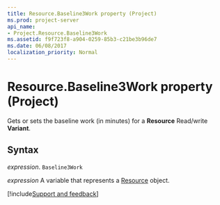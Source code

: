 ```yaml
---
title: Resource.Baseline3Work property (Project)
ms.prod: project-server
api_name:
- Project.Resource.Baseline3Work
ms.assetid: f9f723f8-a904-0259-85b3-c21be3b96de7
ms.date: 06/08/2017
localization_priority: Normal
---
```



# Resource.Baseline3Work property (Project)

Gets or sets the baseline work (in minutes) for a  **Resource** Read/write **Variant**.


## Syntax

_expression_. `Baseline3Work`

_expression_ A variable that represents a [Resource](./Project.Resource.md) object.

[!include[Support and feedback](~/includes/feedback-boilerplate.md)]